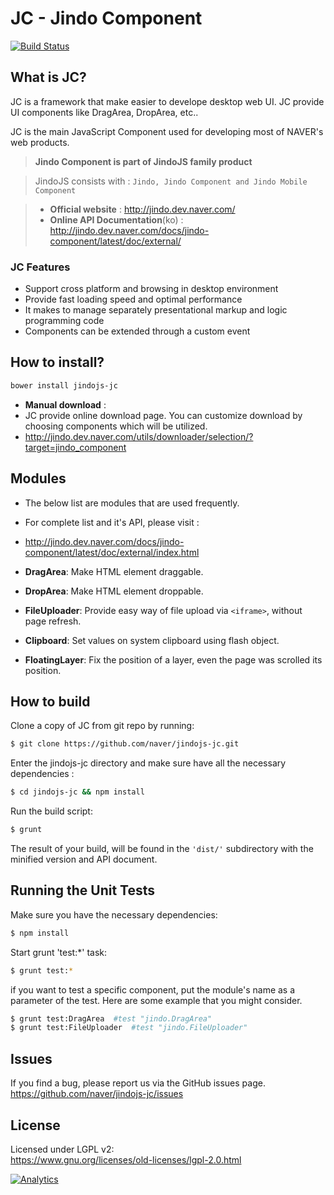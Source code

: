 **JC - Jindo Component**
=========================================
[![Build Status](https://travis-ci.org/naver/jindojs-jc.svg?branch=master)](https://travis-ci.org/naver/jindojs-jc)

## **What is JC?**
JC is a framework that make easier to develope desktop web UI. JC provide UI components like DragArea, DropArea, etc..

JC is the main JavaScript Component used for developing most of NAVER's web products.

> **Jindo Component is part of JindoJS family product**

> JindoJS consists with : `Jindo, Jindo Component and Jindo Mobile Component`

> - __Official website__ : http://jindo.dev.naver.com/
> - __Online API Documentation__(ko) : http://jindo.dev.naver.com/docs/jindo-component/latest/doc/external/

### **JC Features**
- Support cross platform and browsing in desktop environment
- Provide fast loading speed and optimal performance
- It makes to manage separately presentational markup and logic programming code
- Components can be extended through a custom event

## **How to install?**
```bash
bower install jindojs-jc
```

- **Manual download** :  
 - JC provide online download page. You can customize download by choosing components which will be utilized.
 - http://jindo.dev.naver.com/utils/downloader/selection/?target=jindo_component


## **Modules**
- The below list are modules that are used frequently.
 - For complete list and it's API, please visit :
 - http://jindo.dev.naver.com/docs/jindo-component/latest/doc/external/index.html

- **DragArea**: Make HTML element draggable.
- **DropArea**: Make HTML element droppable.
- **FileUploader**: Provide easy way of file upload via `<iframe>`, without page refresh.
- **Clipboard**: Set values on system clipboard using flash object.
- **FloatingLayer**: Fix the position of a layer, even the page was scrolled its position.

## **How to build**
Clone a copy of JC from git repo by running:
```bash
$ git clone https://github.com/naver/jindojs-jc.git
```

Enter the jindojs-jc directory and make sure have all the necessary dependencies :
```bash
$ cd jindojs-jc && npm install
```

Run the build script:
```bash
$ grunt
```
The result of your build, will be found in the `'dist/'` subdirectory with the minified version and API document.

## **Running the Unit Tests**
Make sure you have the necessary dependencies:
```bash
$ npm install
```

Start grunt 'test:*' task:
```bash
$ grunt test:*
```

if you want to test a specific component, put the module's name as a parameter of the test. Here are some example that you might consider.
```bash
$ grunt test:DragArea  #test "jindo.DragArea"
$ grunt test:FileUploader  #test "jindo.FileUploader"
```

## **Issues**
If you find a bug, please report us via the GitHub issues page.  
https://github.com/naver/jindojs-jc/issues

## **License**
Licensed under LGPL v2:  
https://www.gnu.org/licenses/old-licenses/lgpl-2.0.html  

[![Analytics](https://ga-beacon.appspot.com/UA-45811892-5/jindojs-jc/readme)](https://github.com/naver/jindojs-jc)
